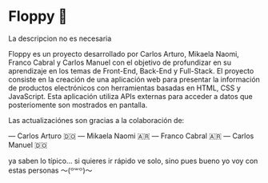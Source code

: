 # Floppy 💾
La descripcion no es necesaria

Floppy es un proyecto desarrollado por Carlos Arturo, Mikaela Naomi, Franco Cabral y Carlos Manuel con el objetivo de profundizar en su aprendizaje en los temas de Front-End, Back-End y Full-Stack. El proyecto consiste en la creación de una aplicación web para presentar la información de productos electrónicos con herramientas basadas en HTML, CSS y JavaScript. Esta aplicación utiliza APIs externas para acceder a datos que posteriomente son mostrados en pantalla.

Las actualizaciónes son gracias a la colaboración de:

— Carlos Arturo 🇩🇴
— Mikaela Naomi 🇦🇷
— Franco Cabral 🇦🇷
— Carlos Manuel 🇩🇴

ya saben lo típico... si quieres ir rápido ve solo, sino pues bueno yo voy con estas personas 〜(꒪꒳꒪)〜